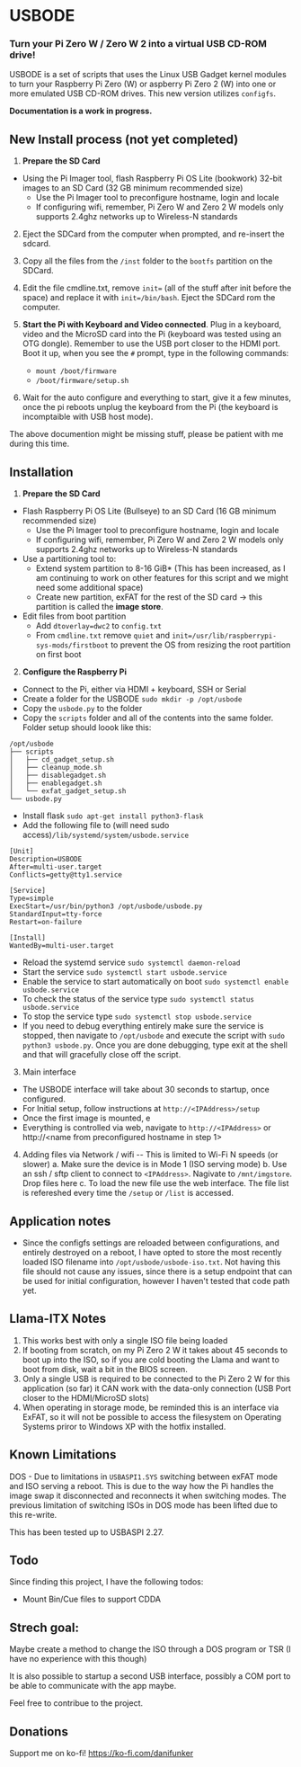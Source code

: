 # USBODE

### Turn your Pi Zero W / Zero W 2 into a virtual USB CD-ROM drive!

USBODE is a set of scripts that uses the Linux USB Gadget kernel modules to turn your Raspberry Pi Zero (W) or aspberry Pi Zero 2 (W) into one or more emulated USB CD-ROM drives. This new version utilizes `configfs`.

**Documentation is a work in progress.**

## New Install process (not yet completed)
1. **Prepare the SD Card**
-   Using the Pi Imager tool, flash Raspberry Pi OS Lite (bookwork) 32-bit images to an SD Card (32 GB minimum recommended size)
    -   Use the Pi Imager tool to preconfigure hostname, login and locale
    -   If configuring wifi, remember, Pi Zero W and Zero 2 W models only supports 2.4ghz networks up to Wireless-N standards
2. Eject the SDCard from the computer when prompted, and re-insert the sdcard.
3. Copy all the files from the `/inst` folder to the `bootfs` partition on the SDCard.
4. Edit the file cmdline.txt, remove `init=` (all of the stuff after init before the space) and replace it with `init=/bin/bash`. Eject the SDCard rom the computer.

5. **Start the Pi with Keyboard and Video connected**. Plug in a keyboard, video and the MicroSD card into the Pi (keyboard was tested using an OTG dongle). Remember to use the USB port closer to the HDMI port. Boot it up, when you see the `#` prompt, type in the following commands:
    * `mount /boot/firmware`
    * `/boot/firmware/setup.sh`

6. Wait for the auto configure and everything to start, give it a few minutes, once the pi reboots unplug the keyboard from the Pi (the keyboard is incomptaible with USB host mode).

The above documention might be missing stuff, please be patient with me during this time.

## Installation 

1. **Prepare the SD Card**

-   Flash Raspberry Pi OS Lite (Bullseye) to an SD Card (16 GB minimum recommended size)
    -   Use the Pi Imager tool to preconfigure hostname, login and locale
    -   If configuring wifi, remember, Pi Zero W and Zero 2 W models only supports 2.4ghz networks up to Wireless-N standards
-   Use a partitioning tool to:
    -   Extend system partition to 8-16 GiB* (This has been increased, as I am continuing to work on other features for this script and we might need some additional space)
    -   Create new partition, exFAT for the rest of the SD card -> this partition is called the **image store**.
-   Edit files from boot partition
    -   Add `dtoverlay=dwc2` to `config.txt`
    -   From `cmdline.txt` remove `quiet` and `init=/usr/lib/raspberrypi-sys-mods/firstboot` to prevent the OS from resizing the root partition on first boot

2. **Configure the Raspberry Pi**

-   Connect to the Pi, either via HDMI + keyboard, SSH or Serial
-   Create a folder for the USBODE `sudo mkdir -p /opt/usbode`
-   Copy the `usbode.py` to the folder
-   Copy the `scripts` folder and all of the contents into the same folder. Folder setup should loook like this:
```
/opt/usbode
├── scripts
│   ├── cd_gadget_setup.sh
│   ├── cleanup_mode.sh
│   ├── disablegadget.sh
│   ├── enablegadget.sh
│   └── exfat_gadget_setup.sh
└── usbode.py
```
-   Install flask `sudo apt-get install python3-flask`
-   Add the following file to (will need sudo access)`/lib/systemd/system/usbode.service`
```
[Unit]
Description=USBODE
After=multi-user.target
Conflicts=getty@tty1.service

[Service]
Type=simple
ExecStart=/usr/bin/python3 /opt/usbode/usbode.py
StandardInput=tty-force
Restart=on-failure

[Install]
WantedBy=multi-user.target
```
-   Reload the systemd service `sudo systemctl daemon-reload`
-   Start the service  `sudo systemctl start usbode.service`
-   Enable the service to start automatically on boot `sudo systemctl enable usbode.service`
-   To check the status of the service type `sudo systemctl status usbode.service`
-   To stop the service type `sudo systemctl stop usbode.service`
-   If you need to debug everything entirely make sure the service is stopped, then navigate to `/opt/usbode` and execute the script with `sudo python3 usbode.py`. Once you are done debugging, type exit at the shell and that will gracefully close off the script.

3. Main interface

-  The USBODE interface will take about 30 seconds to startup, once configured.
-  For Initial setup, follow instructions at `http://<IPAddress>/setup`
-  Once the first image is mounted, e
-  Everything is controlled via web, navigate to `http://<IPAddress>` or http://<name from preconfigured hostname in step 1>

4. Adding files via Network / wifi  -- This is limited to Wi-Fi N speeds (or slower)
   a. Make sure the device is in Mode 1 (ISO serving mode)
   b. Use an ssh / sftp client to connect to `<IPAddress>`. Nagivate to `/mnt/imgstore`. Drop files here
   c. To load the new file use the web interface. The file list is refereshed every time the `/setup` or `/list` is accessed.

## Application notes
* Since the configfs settings are reloaded between configurations, and entirely destroyed on a reboot, I have opted to store the most recently loaded ISO filename into `/opt/usbode/usbode-iso.txt`. Not having this file should not cause any issues, since there is a setup endpoint that can be used for initial configuration, however I haven't tested that code path yet.

## Llama-ITX Notes
1. This works best with only a single ISO file being loaded
2. If booting from scratch, on my Pi Zero 2 W it takes about 45 seconds to boot up into the ISO, so if you are cold booting the Llama and want to boot from disk, wait a bit in the BIOS screen. 
3. Only a single USB is required to be connected to the Pi Zero 2 W for this application (so far) it CAN work with the data-only connection (USB Port closer to the HDMI/MicroSD slots)
4. When operating in storage mode, be reminded this is an interface via ExFAT, so it will not be possible to access the filesystem on Operating Systems priror to Windows XP with the hotfix installed.


## Known Limitations
DOS - Due to limitations in `USBASPI1.SYS` switching between exFAT mode and ISO serving a reboot. This is due to the way how the Pi handles the image swap it disconnected and reconnects it when switching modes. The previous limitation of switching ISOs in DOS mode has been lifted due to this re-write.

This has been tested up to USBASPI 2.27.

## Todo
Since finding this project, I have the following todos:
- Mount Bin/Cue files to support CDDA 

## Strech goal:
Maybe create a method to change the ISO through a DOS program or TSR (I have no experience with this though)

It is also possible to startup a second USB interface, possibly a COM port to be able to communicate with the app maybe.

Feel free to contribue to the project.

## Donations

Support me on ko-fi!
https://ko-fi.com/danifunker
